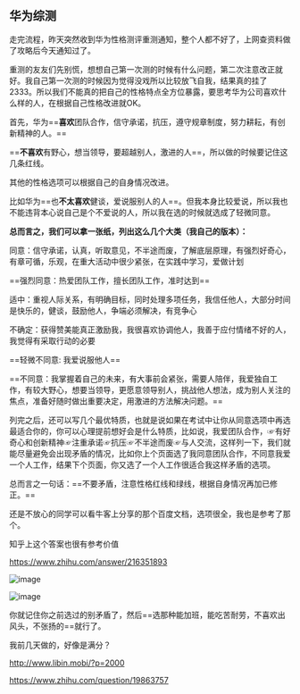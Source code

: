 ## 华为综测



走完流程，昨天突然收到华为性格测评重测通知，整个人都不好了，上网查资料做了攻略后今天通知过了。

重测的友友们先别慌，想想自己第一次测的时候有什么问题，第二次注意改正就好。我自己第一次测的时候因为觉得没戏所以比较放飞自我，结果真的挂了2333。所以我们不能真的把自己的性格特点全方位暴露，要思考华为公司喜欢什么样的人，在根据自己性格改进就OK。

首先，华为==**喜欢**团队合作，信守承诺，抗压，遵守规章制度，努力耕耘，有创新精神的人。==

==**不喜欢**有野心，想当领导，要超越别人，激进的人==，所以做的时候要记住这几条红线。

其他的性格选项可以根据自己的自身情况改进。

比如华为==也**不太喜欢**健谈，爱说服别人的人==。但我本身比较爱说，所以我也不能违背本心说自己是个不爱说的人，所以我在选的时候就选成了轻微同意。



**总而言之，我们可以拿一张纸，列出这么几个大类（我自己的版本）：**

同意：信守承诺，认真，听取意见，不半途而废，了解底层原理，有强烈好奇心，有章可循，乐观，在重大活动中很少紧张，在实践中学习，爱做计划

==强烈同意：热爱团队工作，擅长团队工作，准时达到==



适中：重视人际关系，有明确目标，同时处理多项任务，我信任他人，大部分时间是快乐的，健谈，鼓励他人，争端必须解决，有竞争心

不确定：获得赞美能真正激励我，我很喜欢协调他人，我善于应付情绪不好的人，我觉得有采取行动的必要



==轻微不同意: 我爱说服他人==

==不同意：我掌握着自己的未来，有大事前会紧张，需要人陪伴，我爱独自工作，有较大野心，想要当领导，更愿意领导别人，挑战他人想法，成为别人关注的焦点，准备好随时做出重要决定，用激进的方法解决问题。==



​		列完之后，还可以写几个最优特质，也就是说如果在考试中让你从同意选项中再选最适合你的，你可以心理提前想好会是什么特质，比如说，我爱团队合作，☞有好奇心和创新精神☞注重承诺☞抗压☞不半途而废☞与人交流，这样列一下，我们就能尽量避免会出现矛盾的情况，比如你上个页面选了我同意团队合作，不同意我爱一个人工作，结果下个页面，你又选了一个人工作很适合我这样矛盾的选项。

总而言之一句话：==不要矛盾，注意性格红线和绿线，根据自身情况再加已修正。==

还是不放心的同学可以看牛客上分享的那个百度文档，选项很全，我也是参考了那个。

知乎上这个答案也很有参考价值

https://www.zhihu.com/answer/216351893



![image](https://github.com/AdaCoding123/Algorithm_Study_Notes/assets/72744840/5b1eb4ef-e9ae-4945-8585-5bf42f7bdee6)

![image](https://github.com/AdaCoding123/Algorithm_Study_Notes/assets/72744840/6f1d6869-9cdb-4566-a260-568673eee1a5)




你就记住你之前选过的别矛盾了，然后==选那种能加班，能吃苦耐劳，不喜欢出风头，不张扬的==就行了。

我前几天做的，好像是满分？







http://www.libin.mobi/?p=2000

https://www.zhihu.com/question/19863757

